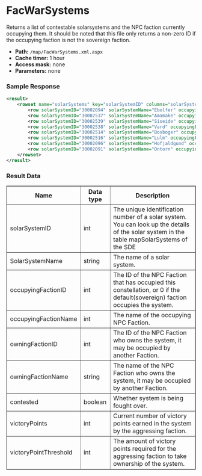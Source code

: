 # FacWarSystems
Returns a list of contestable solarsystems and the NPC faction currently occupying them. It should be noted that this file only returns a non-zero ID if the occupying faction is not the sovereign faction.

* __Path:__ ``/map/FacWarSystems.xml.aspx``
* __Cache timer:__ 1 hour
* __Access mask:__ none
* __Parameters:__ none

### Sample Response

```xml
<result>
    <rowset name="solarSystems" key="solarSystemID" columns="solarSystemID,solarSystemName,occupyingFactionID,owningFactionID,occupyingFactionName,owningFactionName,contested,victoryPoints,victoryPointThreshold">
        <row solarSystemID="30002094" solarSystemName="Ebolfer" occupyingFactionID="0" owningFactionID="500002" occupyingFactionName="" owningFactionName="Minmatar Republic" contested="False" victoryPoints="0" victoryPointThreshold="3000"/>
        <row solarSystemID="30002537" solarSystemName="Amamake" occupyingFactionID="0" owningFactionID="500002" occupyingFactionName="" owningFactionName="Minmatar Republic" contested="False" victoryPoints="0" victoryPointThreshold="3000"/>
        <row solarSystemID="30002539" solarSystemName="Siseide" occupyingFactionID="0" owningFactionID="500002" occupyingFactionName="" owningFactionName="Minmatar Republic" contested="False" victoryPoints="0" victoryPointThreshold="3000"/>
        <row solarSystemID="30002538" solarSystemName="Vard" occupyingFactionID="0" owningFactionID="500002" occupyingFactionName="" owningFactionName="Minmatar Republic" contested="True" victoryPoints="60" victoryPointThreshold="3081"/>
        <row solarSystemID="30002514" solarSystemName="Bosboger" occupyingFactionID="0" owningFactionID="500002" occupyingFactionName="" owningFactionName="Minmatar Republic" contested="False" victoryPoints="0" victoryPointThreshold="3033"/>
        <row solarSystemID="30002516" solarSystemName="Lulm" occupyingFactionID="0" owningFactionID="500002" occupyingFactionName="" owningFactionName="Minmatar Republic" contested="False" victoryPoints="0" victoryPointThreshold="2863"/>
        <row solarSystemID="30002096" solarSystemName="Hofjaldgund" occupyingFactionID="0" owningFactionID="500002" occupyingFactionName="" owningFactionName="Minmatar Republic" contested="True" victoryPoints="500" victoryPointThreshold="3000"/>
        <row solarSystemID="30002091" solarSystemName="Ontorn" occupyingFactionID="0" owningFactionID="500002" occupyingFactionName="" owningFactionName="Minmatar Republic" contested="True" victoryPoints="240" victoryPointThreshold="3060"/>
    </rowset>
</result>
```

### Result Data

<table border="1">
    <tbody>
        <tr>
            <th>Name</th>
            <th>Data type</th>
            <th>Description</th>
        </tr>
        <tr>
            <td>solarSystemID</td>
            <td>int</td>
            <td>The unique identification number of a solar system. You can look up the details of the solar system in the table mapSolarSystems of the SDE</td>
        </tr>
        <tr>
            <td>SolarSystemName</td>
            <td>string</td>
            <td>The name of a solar system.</td>
        </tr>
        <tr>
            <td>occupyingFactionID</td>
            <td>int</td>
            <td>The ID of the NPC Faction that has occupied this constellation, or 0 if the default(sovereign) faction occupies the system.</td>
        </tr>
        <tr>
            <td>occupyingFactionName</td>
            <td>int</td>
            <td>The name of the occupying NPC Faction.</td>
        </tr>
        <tr>
            <td>owningFactionID</td>
            <td>int</td>
            <td>The ID of the NPC Faction who owns the system, it may be occupied by another Faction.</td>
        </tr>
        <tr>
            <td>owningFactionName</td>
            <td>string</td>
            <td>The name of the NPC Faction who owns the system, it may be occupied by another Faction.</td>
        </tr>
        <tr>
            <td>contested</td>
            <td>boolean</td>
            <td>Whether system is being fought over.</td>
        </tr>
        <tr>
            <td>victoryPoints</td>
            <td>int</td>
            <td>Current number of victory points earned in the system by the aggressing faction.</td>
        </tr>
        <tr>
            <td>victoryPointThreshold</td>
            <td>int</td>
            <td>The amount of victory points required for the aggressing faction to take ownership of the system.</td>
        </tr>
    </tbody>
</table>
